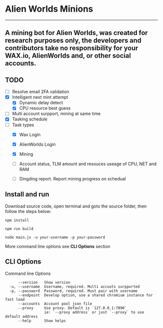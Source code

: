 # Alien Worlds Minions

---
A mining bot for Alien Worlds, was created for research purposes only, the developers and contributors take no responsibility for your WAX.io, AlienWorlds and, or other social accounts.
---

## TODO

- [ ] Resolve email 2FA validation
- [x] Intelligent next mint attempt
  - [x] Dynamic delay detect
  - [x] CPU resource best guess
- [ ] Multi account surpport, mining at same time
- [x] Tasking schedule
- [ ] Task types
  - [x] Wax Login
  - [x] AlienWorlds Login
  - [x] Mining
  - [ ] Account status, TLM amount and resouces useage of CPU, NET and RAM
  - [ ] Dingding report. Report mining progress on schedual


## Install and run

Download source code, open terminal and goto the source folder, then follow the steps below:

```
npm install

npm run build

node main.js -u your-username -p your-password
```

More command line options see **CLI Options** section

## CLI Options

Command line Options
```
      --version   Show version
  -u, --username  Username, required. Multi accouts surpported
  -p, --password  Password, required. Must pair with username
      --endpoint  Develop option, use a shared chromium instance for fast load
      --accounts  Account pool json file
      --proxy     Use proxy. Default is `127.0.0.1:7890`
                  ie: `--proxy address` or just `--proxy` to use default address
      --help      Show helps
```

